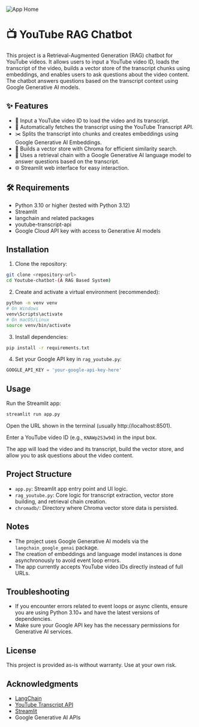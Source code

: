 ![App Home](.app.png)

# 📺 YouTube RAG Chatbot

This project is a Retrieval-Augmented Generation (RAG) chatbot for YouTube videos. It allows users to input a YouTube video ID, loads the transcript of the video, builds a vector store of the transcript chunks using embeddings, and enables users to ask questions about the video content. The chatbot answers questions based on the transcript context using Google Generative AI models.

## ✨ Features

- 🔗 Input a YouTube video ID to load the video and its transcript.
- 📜 Automatically fetches the transcript using the YouTube Transcript API.
- ✂️ Splits the transcript into chunks and creates embeddings using Google Generative AI Embeddings.
- 💾 Builds a vector store with Chroma for efficient similarity search.
- 🤖 Uses a retrieval chain with a Google Generative AI language model to answer questions based on the transcript.
- 🌐 Streamlit web interface for easy interaction.

## 🛠️ Requirements

- Python 3.10 or higher (tested with Python 3.12)
- Streamlit
- langchain and related packages
- youtube-transcript-api
- Google Cloud API key with access to Generative AI models

## Installation

1. Clone the repository:

```bash
git clone <repository-url>
cd Youtube-chatbot-(A RAG Based System)
```

2. Create and activate a virtual environment (recommended):

```bash
python -m venv venv
# On Windows
venv\Scripts\activate
# On macOS/Linux
source venv/bin/activate
```

3. Install dependencies:

```bash
pip install -r requirements.txt
```

4. Set your Google API key in `rag_youtube.py`:

```python
GOOGLE_API_KEY = 'your-google-api-key-here'
```

## Usage

Run the Streamlit app:

```bash
streamlit run app.py
```

Open the URL shown in the terminal (usually http://localhost:8501).

Enter a YouTube video ID (e.g., `KNAWp2S3w94`) in the input box.

The app will load the video and its transcript, build the vector store, and allow you to ask questions about the video content.

## Project Structure

- `app.py`: Streamlit app entry point and UI logic.
- `rag_youtube.py`: Core logic for transcript extraction, vector store building, and retrieval chain creation.
- `chromadb/`: Directory where Chroma vector store data is persisted.

## Notes

- The project uses Google Generative AI models via the `langchain_google_genai` package.
- The creation of embeddings and language model instances is done asynchronously to avoid event loop errors.
- The app currently accepts YouTube video IDs directly instead of full URLs.

## Troubleshooting

- If you encounter errors related to event loops or async clients, ensure you are using Python 3.10+ and have the latest versions of dependencies.
- Make sure your Google API key has the necessary permissions for Generative AI services.

## License

This project is provided as-is without warranty. Use at your own risk.

## Acknowledgments

- [LangChain](https://python.langchain.com/)
- [YouTube Transcript API](https://github.com/jdepoix/youtube-transcript-api)
- [Streamlit](https://streamlit.io/)
- Google Generative AI APIs
